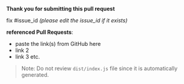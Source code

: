 **Thank you for submitting this pull request**

fix #issue_id _(please edit the issue_id if it exists)_ 

**referenced Pull Requests**: 

* paste the link(s) from GitHub here
* link 2
* link 3 etc.

> Note: Do not review `dist/index.js` file since it is automatically generated.
